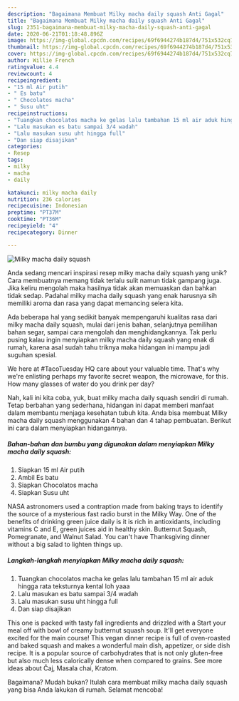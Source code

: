```yaml
---
description: "Bagaimana Membuat Milky macha daily squash Anti Gagal"
title: "Bagaimana Membuat Milky macha daily squash Anti Gagal"
slug: 2351-bagaimana-membuat-milky-macha-daily-squash-anti-gagal
date: 2020-06-21T01:18:48.896Z
image: https://img-global.cpcdn.com/recipes/69f6944274b187d4/751x532cq70/milky-macha-daily-squash-foto-resep-utama.jpg
thumbnail: https://img-global.cpcdn.com/recipes/69f6944274b187d4/751x532cq70/milky-macha-daily-squash-foto-resep-utama.jpg
cover: https://img-global.cpcdn.com/recipes/69f6944274b187d4/751x532cq70/milky-macha-daily-squash-foto-resep-utama.jpg
author: Willie French
ratingvalue: 4.4
reviewcount: 4
recipeingredient:
- "15 ml Air putih"
- " Es batu"
- " Chocolatos macha"
- " Susu uht"
recipeinstructions:
- "Tuangkan chocolatos macha ke gelas lalu tambahan 15 ml air aduk hingga rata teksturnya kental loh yaaa"
- "Lalu masukan es batu sampai 3/4 wadah"
- "Lalu masukan susu uht hingga full"
- "Dan siap disajikan"
categories:
- Resep
tags:
- milky
- macha
- daily

katakunci: milky macha daily 
nutrition: 236 calories
recipecuisine: Indonesian
preptime: "PT37M"
cooktime: "PT36M"
recipeyield: "4"
recipecategory: Dinner

---
```



![Milky macha daily squash](https://img-global.cpcdn.com/recipes/69f6944274b187d4/751x532cq70/milky-macha-daily-squash-foto-resep-utama.jpg)

Anda sedang mencari inspirasi resep milky macha daily squash yang unik? Cara membuatnya memang tidak terlalu sulit namun tidak gampang juga. Jika keliru mengolah maka hasilnya tidak akan memuaskan dan bahkan tidak sedap. Padahal milky macha daily squash yang enak harusnya sih memiliki aroma dan rasa yang dapat memancing selera kita.

Ada beberapa hal yang sedikit banyak mempengaruhi kualitas rasa dari milky macha daily squash, mulai dari jenis bahan, selanjutnya pemilihan bahan segar, sampai cara mengolah dan menghidangkannya. Tak perlu pusing kalau ingin menyiapkan milky macha daily squash yang enak di rumah, karena asal sudah tahu triknya maka hidangan ini mampu jadi suguhan spesial.

We here at #TacoTuesday HQ care about your valuable time. That&#39;s why we&#39;re enlisting perhaps my favorite secret weapon, the microwave, for this. How many glasses of water do you drink per day?


Nah, kali ini kita coba, yuk, buat milky macha daily squash sendiri di rumah. Tetap berbahan yang sederhana, hidangan ini dapat memberi manfaat dalam membantu menjaga kesehatan tubuh kita. Anda bisa membuat Milky macha daily squash menggunakan 4 bahan dan 4 tahap pembuatan. Berikut ini cara dalam menyiapkan hidangannya.

<!--inarticleads1-->

##### Bahan-bahan dan bumbu yang digunakan dalam menyiapkan Milky macha daily squash:

1. Siapkan 15 ml Air putih
1. Ambil  Es batu
1. Siapkan  Chocolatos macha
1. Siapkan  Susu uht


NASA astronomers used a contraption made from baking trays to identify the source of a mysterious fast radio burst in the Milky Way. One of the benefits of drinking green juice daily is it is rich in antioxidants, including vitamins C and E, green juices aid in healthy skin. Butternut Squash, Pomegranate, and Walnut Salad. You can&#39;t have Thanksgiving dinner without a big salad to lighten things up. 

<!--inarticleads2-->

##### Langkah-langkah menyiapkan Milky macha daily squash:

1. Tuangkan chocolatos macha ke gelas lalu tambahan 15 ml air aduk hingga rata teksturnya kental loh yaaa
1. Lalu masukan es batu sampai 3/4 wadah
1. Lalu masukan susu uht hingga full
1. Dan siap disajikan


This one is packed with tasty fall ingredients and drizzled with a Start your meal off with bowl of creamy butternut squash soup. It&#39;ll get everyone excited for the main course! This vegan dinner recipe is full of oven-roasted and baked squash and makes a wonderful main dish, appetizer, or side dish recipe. It is a popular source of carbohydrates that is not only gluten-free but also much less calorically dense when compared to grains. See more ideas about Čaj, Masala chai, Kratom. 

Bagaimana? Mudah bukan? Itulah cara membuat milky macha daily squash yang bisa Anda lakukan di rumah. Selamat mencoba!
